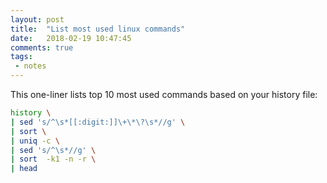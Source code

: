```yaml
---
layout: post
title:  "List most used linux commands"
date:   2018-02-19 10:47:45
comments: true
tags:
 - notes
---
```


This one-liner lists top 10 most used commands based on your history file:

```bash
history \
| sed 's/^\s*[[:digit:]]\+\*\?\s*//g' \
| sort \
| uniq -c \
| sed 's/^\s*//g' \
| sort  -k1 -n -r \
| head
```
